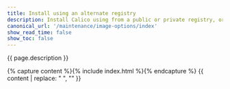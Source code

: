 ```yaml
---
title: Install using an alternate registry
description: Install Calico using from a public or private registry, or by digest.
canonical_url: '/maintenance/image-options/index'
show_read_time: false
show_toc: false
---
```


{{ page.description }}

{% capture content %}{% include index.html %}{% endcapture %}
{{ content | replace: "    ", "" }}

